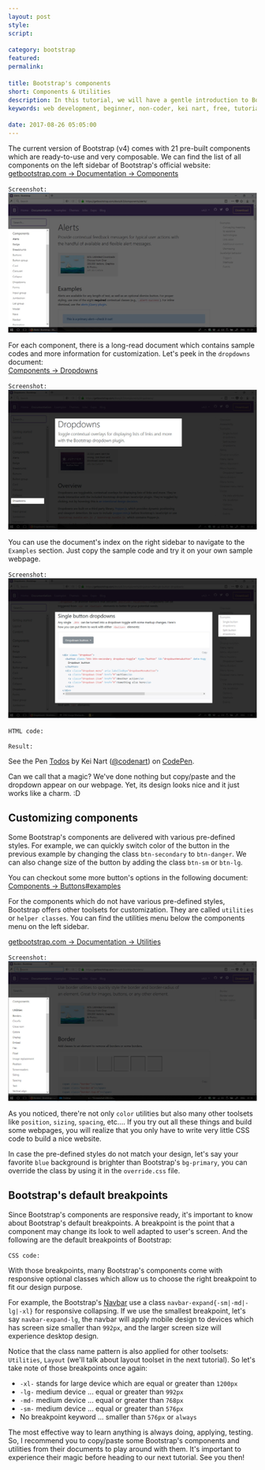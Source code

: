 ```yaml
---
layout: post
style:
script:

category: bootstrap
featured:
permalink:

title: Bootstrap's components
short: Components & Utilities
description: In this tutorial, we will have a gentle introduction to Bootstrap's Components and Utilities. <br>With Bootstrap's Components, we can build a webpage in minutes. <br>Let's start with talking about Components.
keywords: web development, beginner, non-coder, kei nart, free, tutorial, coding, programming, code nart, html, css, bootstrap, components, utilities

date: 2017-08-26 05:05:00
---
```


The current version of Bootstrap (v4) comes with 21 pre-built components which
are ready-to-use and very composable. We can find the list of all components on
the left sidebar of Bootstrap's official website:  
[getbootstrap.com -> Documentation -> Components](https://getbootstrap.com/docs/4.0/components/alerts/ "ext")

`Screenshot:`
![Bootstrap's components](/images/bootstrap/2/components.jpg)

For each component, there is a long-read document which contains sample codes and
more information for customization. Let's peek in the `dropdowns` document:  
[Components -> Dropdowns](https://getbootstrap.com/docs/4.0/components/dropdowns/ "ext")

`Screenshot:`
![Bootstrap's dropdowns](/images/bootstrap/2/dropdowns.jpg)

You can use the document's index on the right sidebar to navigate to the `Examples`
section. Just copy the sample code and try it on your own sample webpage.

`Screenshot:`
![Examples section](/images/bootstrap/2/examples.jpg)

`HTML code:`
<script src="https://gist.github.com/codenart/3c0ae21cda6edd9347f384951640a1ba.js">
</script>

`Result:`
<p data-height="500" data-theme-id="light" data-slug-hash="yPEmqM"
   data-default-tab="result" data-user="codenart" data-embed-version="2"
   data-pen-title="Todos" class="codepen">
   See the Pen <a href="https://codepen.io/codenart/pen/yPEmqM/">Todos</a>
   by Kei Nart (<a href="https://codepen.io/codenart">@codenart</a>) on
   <a href="https://codepen.io">CodePen</a>.
</p>
<script async src="https://production-assets.codepen.io/assets/embed/ei.js">
</script>

Can we call that a magic? We've done nothing but copy/paste and the dropdown
appear on our webpage. Yet, its design looks nice and it just works like a
charm. :D

## Customizing components

Some Bootstrap's components are delivered with various pre-defined styles. For
example, we can quickly switch color of the button in the previous example by
changing the class `btn-secondary` to `btn-danger`. We can also change size of
the button by adding the class `btn-sm` or `btn-lg`.

You can checkout some more button's options in the following document:  
[Components -> Buttons#examples](http://getbootstrap.com/docs/4.0/components/buttons/#examples "ext")

For the components which do not have various pre-defined styles, Bootstrap offers
other toolsets for customization. They are called `utilities` or `helper classes`.
You can find the utilities menu below the components menu on the left sidebar.

[getbootstrap.com -> Documentation -> Utilities](https://getbootstrap.com/docs/4.0/utilities/borders/ "ext")

`Screenshot:`
![Bootstrap's utilities](/images/bootstrap/2/utilities.jpg)

As you noticed, there're not only `color` utilities but also many other toolsets
like `position`, `sizing`, `spacing`, etc.... If you try out all these things and
build some webpages, you will realize that you only have to write very little CSS
code to build a nice website.

In case the pre-defined styles do not match your design, let's say your favorite
`blue` background is brighter than Bootstrap's `bg-primary`, you can override the
class by using it in the `override.css` file.

## Bootstrap's default breakpoints

Since Bootstrap's components are responsive ready, it's important to know about
Bootstrap's default breakpoints. A breakpoint is the point that a component may
change its look to well adapted to user's screen. And the following are the default
breakpoints of Bootstrap:

`CSS code:`
<script src="https://gist.github.com/codenart/e3aa9cf2bb9ac4fa40661f885f9f5993.js">
</script>

With those breakpoints, many Bootstrap's components come with responsive optional
classes which allow us to choose the right breakpoint to fit our design purpose.

For example, the Bootstrap's
[Navbar](https://getbootstrap.com/docs/4.0/components/navbar/ "ext") use a class
`navbar-expand{-sm|-md|-lg|-xl}` for responsive collapsing. If we use the
smallest breakpoint, let's say `navbar-expand-lg`, the navbar will apply mobile
design to devices which has screen size smaller than `992px`, and the larger
screen size will experience desktop design.

Notice that the class name pattern is also applied for other toolsets: `Utilities`,
`Layout` (we'll talk about layout toolset in the next tutorial). So let's take
note of those breakpoints once again:

- `-xl-` stands for large device which are equal or greater than `1200px`
- `-lg-` medium device ... equal or greater than `992px`
- `-md-` medium device ... equal or greater than `768px`
- `-sm-` medium device ... equal or greater than `576px`
- No breakpoint keyword ... smaller than `576px` or `always`

The most effective way to learn anything is always doing, applying, testing. So,
I recommend you to copy/paste some Bootstrap's components and utilities from
their documents to play around with them. It's important to experience their
magic before heading to our next tutorial. See you then!
